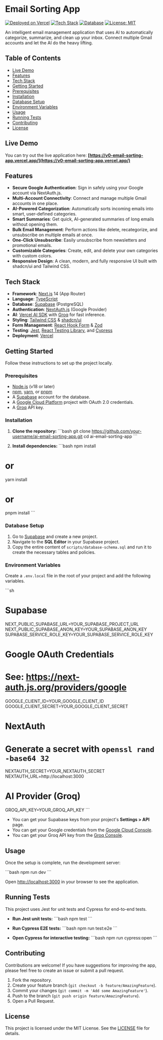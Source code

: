 # Email Sorting App

[![Deployed on Vercel](https://img.shields.io/badge/Deployed%20on-Vercel-black?style=for-the-badge&logo=vercel)](https://v0-email-sorting-app.vercel.app/)
[![Tech Stack](https://img.shields.io/badge/tech-Next.js-blue.svg?style=for-the-badge&logo=next.js)](https://nextjs.org/)
[![Database](https://img.shields.io/badge/database-Supabase-green.svg?style=for-the-badge&logo=supabase)](https://supabase.io/)
[![License: MIT](https://img.shields.io/badge/License-MIT-yellow.svg?style=for-the-badge)](https://opensource.org/licenses/MIT)

An intelligent email management application that uses AI to automatically categorize, summarize, and clean up your inbox. Connect multiple Gmail accounts and let the AI do the heavy lifting.

## Table of Contents

- [Live Demo](#live-demo)
- [Features](#features)
- [Tech Stack](#tech-stack)
- [Getting Started](#getting-started)
- [Prerequisites](#prerequisites)
- [Installation](#installation)
- [Database Setup](#database-setup)
- [Environment Variables](#environment-variables)
- [Usage](#usage)
- [Running Tests](#running-tests)
- [Contributing](#contributing)
- [License](#license)

## Live Demo

You can try out the live application here: **[https://v0-email-sorting-app.vercel.app/](https://v0-email-sorting-app.vercel.app/)**

## Features

- **Secure Google Authentication**: Sign in safely using your Google account via NextAuth.js.
- **Multi-Account Connectivity**: Connect and manage multiple Gmail accounts in one place.
- **AI-Powered Categorization**: Automatically sorts incoming emails into smart, user-defined categories.
- **Smart Summaries**: Get quick, AI-generated summaries of long emails without opening them.
- **Bulk Email Management**: Perform actions like delete, recategorize, and unsubscribe on multiple emails at once.
- **One-Click Unsubscribe**: Easily unsubscribe from newsletters and promotional emails.
- **Customizable Categories**: Create, edit, and delete your own categories with custom colors.
- **Responsive Design**: A clean, modern, and fully responsive UI built with shadcn/ui and Tailwind CSS.

## Tech Stack

- **Framework**: [Next.js](https://nextjs.org/) 14 (App Router)
- **Language**: [TypeScript](https://www.typescriptlang.org/)
- **Database**: [Supabase](https://supabase.io/) (PostgreSQL)
- **Authentication**: [NextAuth.js](https://next-auth.js.org/) (Google Provider)
- **AI**: [Vercel AI SDK](https://sdk.vercel.ai/) with [Groq](https://groq.com/) for fast inference.
- **Styling**: [Tailwind CSS](https://tailwindcss.com/) & [shadcn/ui](https://ui.shadcn.com/)
- **Form Management**: [React Hook Form](https://react-hook-form.com/) & [Zod](https://zod.dev/)
- **Testing**: [Jest](https://jestjs.io/), [React Testing Library](https://testing-library.com/docs/react-testing-library/intro/), and [Cypress](https://www.cypress.io/)
- **Deployment**: [Vercel](https://vercel.com/)

## Getting Started

Follow these instructions to set up the project locally.

### Prerequisites

- [Node.js](https://nodejs.org/en/) (v18 or later)
- [npm](https://www.npmjs.com/), [yarn](https://yarnpkg.com/), or [pnpm](https://pnpm.io/)
- A [Supabase](https://supabase.com/) account for the database.
- A [Google Cloud Platform](https://console.cloud.google.com/) project with OAuth 2.0 credentials.
- A [Groq](https://console.groq.com/keys) API key.

### Installation

1.  **Clone the repository:**
  \`\`\`bash
  git clone https://github.com/your-username/ai-email-sorting-app.git
  cd ai-email-sorting-app
  \`\`\`

2.  **Install dependencies:**
  \`\`\`bash
  npm install
  # or
  yarn install
  # or
  pnpm install
  \`\`\`

### Database Setup

1.  Go to [Supabase](https://app.supabase.com/) and create a new project.
2.  Navigate to the **SQL Editor** in your Supabase project.
3.  Copy the entire content of `scripts/database-schema.sql` and run it to create the necessary tables and policies.

### Environment Variables

Create a `.env.local` file in the root of your project and add the following variables.

\`\`\`sh
# Supabase
NEXT_PUBLIC_SUPABASE_URL=YOUR_SUPABASE_PROJECT_URL
NEXT_PUBLIC_SUPABASE_ANON_KEY=YOUR_SUPABASE_ANON_KEY
SUPABASE_SERVICE_ROLE_KEY=YOUR_SUPABASE_SERVICE_ROLE_KEY

# Google OAuth Credentials
# See: https://next-auth.js.org/providers/google
GOOGLE_CLIENT_ID=YOUR_GOOGLE_CLIENT_ID
GOOGLE_CLIENT_SECRET=YOUR_GOOGLE_CLIENT_SECRET

# NextAuth
# Generate a secret with `openssl rand -base64 32`
NEXTAUTH_SECRET=YOUR_NEXTAUTH_SECRET
NEXTAUTH_URL=http://localhost:3000

# AI Provider (Groq)
GROQ_API_KEY=YOUR_GROQ_API_KEY
\`\`\`

- You can get your Supabase keys from your project's **Settings > API** page.
- You can get your Google credentials from the [Google Cloud Console](https://console.cloud.google.com/apis/credentials).
- You can get your Groq API key from the [Groq Console](https://console.groq.com/keys).

## Usage

Once the setup is complete, run the development server:

\`\`\`bash
npm run dev
\`\`\`

Open [http://localhost:3000](http://localhost:3000) in your browser to see the application.

## Running Tests

This project uses Jest for unit tests and Cypress for end-to-end tests.

- **Run Jest unit tests:**
\`\`\`bash
npm test
\`\`\`

- **Run Cypress E2E tests:**
\`\`\`bash
npm run test:e2e
\`\`\`

- **Open Cypress for interactive testing:**
\`\`\`bash
npm run cypress:open
\`\`\`

## Contributing

Contributions are welcome! If you have suggestions for improving the app, please feel free to create an issue or submit a pull request.

1.  Fork the repository.
2.  Create your feature branch (`git checkout -b feature/AmazingFeature`).
3.  Commit your changes (`git commit -m 'Add some AmazingFeature'`).
4.  Push to the branch (`git push origin feature/AmazingFeature`).
5.  Open a Pull Request.

## License

This project is licensed under the MIT License. See the [LICENSE](LICENSE) file for details.
